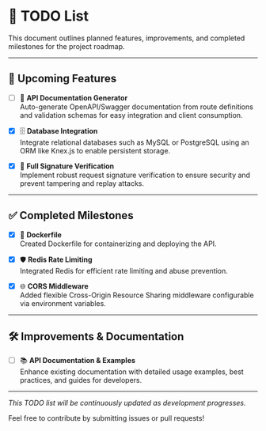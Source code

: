 # 📝 TODO List

This document outlines planned features, improvements, and completed milestones for the project roadmap.

---

## 🚀 Upcoming Features

- [ ] 📄 **API Documentation Generator**  
  Auto-generate OpenAPI/Swagger documentation from route definitions and validation schemas for easy integration and client consumption.

- [x] 🗄️ **Database Integration**  
  Integrate relational databases such as MySQL or PostgreSQL using an ORM like Knex.js to enable persistent storage.

- [x] 🔐 **Full Signature Verification**  
  Implement robust request signature verification to ensure security and prevent tampering and replay attacks.

---

## ✅ Completed Milestones

- [x] 🐳 **Dockerfile**  
  Created Dockerfile for containerizing and deploying the API.

- [x] 🛡️ **Redis Rate Limiting**  
  Integrated Redis for efficient rate limiting and abuse prevention.
  
- [x] 🌐 **CORS Middleware**  
  Added flexible Cross-Origin Resource Sharing middleware configurable via environment variables.

---

## 🛠 Improvements & Documentation

- [ ] 📚 **API Documentation & Examples**  
  Enhance existing documentation with detailed usage examples, best practices, and guides for developers.

---

*This TODO list will be continuously updated as development progresses.*

Feel free to contribute by submitting issues or pull requests!